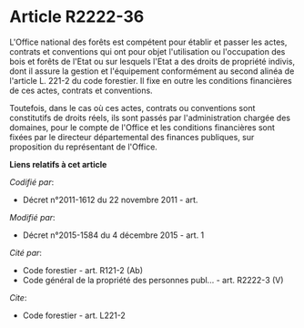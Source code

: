 # Article R2222-36

L'Office national des forêts est compétent pour établir et passer les actes, contrats et conventions qui ont pour objet
l'utilisation ou l'occupation des bois et forêts de l'Etat ou sur lesquels l'Etat a des droits de propriété indivis, dont il
assure la gestion et l'équipement conformément au second alinéa de l'article L. 221-2 du code forestier. Il fixe en outre les
conditions financières de ces actes, contrats et conventions.

Toutefois, dans le cas où ces actes, contrats ou conventions sont constitutifs de droits réels, ils sont passés par
l'administration chargée des domaines, pour le compte de l'Office et les conditions financières sont fixées par le directeur
départemental des finances publiques, sur proposition du représentant de l'Office.

**Liens relatifs à cet article**

_Codifié par_:

  - Décret n°2011-1612 du 22 novembre 2011 - art.

_Modifié par_:

  - Décret n°2015-1584 du 4 décembre 2015 - art. 1

_Cité par_:

  - Code forestier - art. R121-2 (Ab)
  - Code général de la propriété des personnes publ... - art. R2222-3 (V)

_Cite_:

  - Code forestier - art. L221-2
